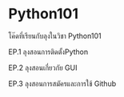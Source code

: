 # Python101
โค๊ดที่เรียนกับลุงในวิชา Python101

EP.1 ลุงสอนการติดตั้งPython

EP.2 ลุงสอนเกี่ยวกัย GUI

EP.3 ลุงสอนการสมัครและการใช้ Github



